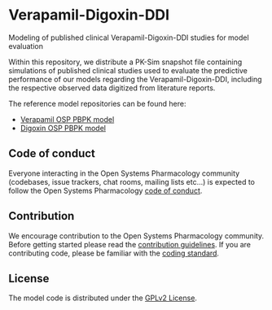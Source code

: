 # Verapamil-Digoxin-DDI
Modeling of published clinical Verapamil-Digoxin-DDI studies for model evaluation 

Within this repository, we distribute a PK-Sim snapshot file containing simulations of published clinical studies used to evaluate the predictive performance of our models regarding the Verapamil-Digoxin-DDI, including the respective observed data digitized from literature reports.

The reference model repositories can be found here:

- [Verapamil OSP PBPK model](https://github.com/Open-Systems-Pharmacology/Verapamil-Model)
- [Digoxin OSP PBPK model](https://github.com/Open-Systems-Pharmacology/Digoxin-Model)

## Code of conduct
Everyone interacting in the Open Systems Pharmacology community (codebases, issue trackers, chat rooms, mailing lists etc...) is expected to follow the Open Systems Pharmacology [code of conduct](https://github.com/Open-Systems-Pharmacology/Suite/blob/master/CODE_OF_CONDUCT.md#contributor-covenant-code-of-conduct).

## Contribution
We encourage contribution to the Open Systems Pharmacology community. Before getting started please read the [contribution guidelines](https://github.com/Open-Systems-Pharmacology/Suite/blob/master/CONTRIBUTING.md#ways-to-contribute). If you are contributing code, please be familiar with the [coding standard](https://github.com/Open-Systems-Pharmacology/Suite/blob/master/CODING_STANDARDS.md#visual-studio-settings).

## License
The model code is distributed under the [GPLv2 License](https://github.com/Open-Systems-Pharmacology/Suite/blob/develop/LICENSE).